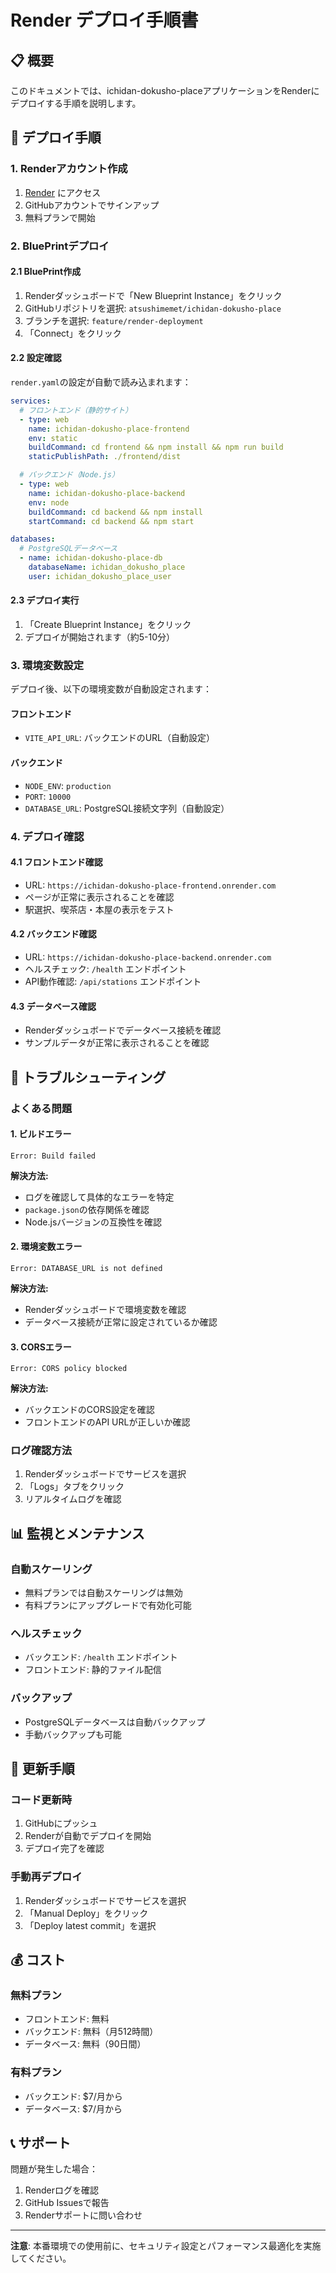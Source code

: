# Render デプロイ手順書

## 📋 概要

このドキュメントでは、ichidan-dokusho-placeアプリケーションをRenderにデプロイする手順を説明します。

## 🚀 デプロイ手順

### 1. Renderアカウント作成

1. [Render](https://render.com) にアクセス
2. GitHubアカウントでサインアップ
3. 無料プランで開始

### 2. BluePrintデプロイ

#### 2.1 BluePrint作成
1. Renderダッシュボードで「New Blueprint Instance」をクリック
2. GitHubリポジトリを選択: `atsushimemet/ichidan-dokusho-place`
3. ブランチを選択: `feature/render-deployment`
4. 「Connect」をクリック

#### 2.2 設定確認
`render.yaml`の設定が自動で読み込まれます：

```yaml
services:
  # フロントエンド（静的サイト）
  - type: web
    name: ichidan-dokusho-place-frontend
    env: static
    buildCommand: cd frontend && npm install && npm run build
    staticPublishPath: ./frontend/dist

  # バックエンド（Node.js）
  - type: web
    name: ichidan-dokusho-place-backend
    env: node
    buildCommand: cd backend && npm install
    startCommand: cd backend && npm start

databases:
  # PostgreSQLデータベース
  - name: ichidan-dokusho-place-db
    databaseName: ichidan_dokusho_place
    user: ichidan_dokusho_place_user
```

#### 2.3 デプロイ実行
1. 「Create Blueprint Instance」をクリック
2. デプロイが開始されます（約5-10分）

### 3. 環境変数設定

デプロイ後、以下の環境変数が自動設定されます：

#### フロントエンド
- `VITE_API_URL`: バックエンドのURL（自動設定）

#### バックエンド
- `NODE_ENV`: `production`
- `PORT`: `10000`
- `DATABASE_URL`: PostgreSQL接続文字列（自動設定）

### 4. デプロイ確認

#### 4.1 フロントエンド確認
- URL: `https://ichidan-dokusho-place-frontend.onrender.com`
- ページが正常に表示されることを確認
- 駅選択、喫茶店・本屋の表示をテスト

#### 4.2 バックエンド確認
- URL: `https://ichidan-dokusho-place-backend.onrender.com`
- ヘルスチェック: `/health` エンドポイント
- API動作確認: `/api/stations` エンドポイント

#### 4.3 データベース確認
- Renderダッシュボードでデータベース接続を確認
- サンプルデータが正常に表示されることを確認

## 🔧 トラブルシューティング

### よくある問題

#### 1. ビルドエラー
```
Error: Build failed
```
**解決方法:**
- ログを確認して具体的なエラーを特定
- `package.json`の依存関係を確認
- Node.jsバージョンの互換性を確認

#### 2. 環境変数エラー
```
Error: DATABASE_URL is not defined
```
**解決方法:**
- Renderダッシュボードで環境変数を確認
- データベース接続が正常に設定されているか確認

#### 3. CORSエラー
```
Error: CORS policy blocked
```
**解決方法:**
- バックエンドのCORS設定を確認
- フロントエンドのAPI URLが正しいか確認

### ログ確認方法

1. Renderダッシュボードでサービスを選択
2. 「Logs」タブをクリック
3. リアルタイムログを確認

## 📊 監視とメンテナンス

### 自動スケーリング
- 無料プランでは自動スケーリングは無効
- 有料プランにアップグレードで有効化可能

### ヘルスチェック
- バックエンド: `/health` エンドポイント
- フロントエンド: 静的ファイル配信

### バックアップ
- PostgreSQLデータベースは自動バックアップ
- 手動バックアップも可能

## 🔄 更新手順

### コード更新時
1. GitHubにプッシュ
2. Renderが自動でデプロイを開始
3. デプロイ完了を確認

### 手動再デプロイ
1. Renderダッシュボードでサービスを選択
2. 「Manual Deploy」をクリック
3. 「Deploy latest commit」を選択

## 💰 コスト

### 無料プラン
- フロントエンド: 無料
- バックエンド: 無料（月512時間）
- データベース: 無料（90日間）

### 有料プラン
- バックエンド: $7/月から
- データベース: $7/月から

## 📞 サポート

問題が発生した場合：
1. Renderログを確認
2. GitHub Issuesで報告
3. Renderサポートに問い合わせ

---

**注意**: 本番環境での使用前に、セキュリティ設定とパフォーマンス最適化を実施してください。 
